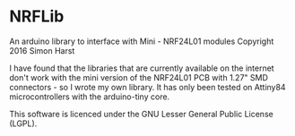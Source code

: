 # NRFLib
An arduino library to interface with Mini - NRF24L01 modules 
Copyright 2016 Simon Harst

I have found that the libraries that are currently available on the internet don't work with the mini version of the NRF24L01 PCB with 1.27" SMD connectors - so I wrote my own library. It has only been tested on Attiny84 microcontrollers with the arduino-tiny core.

This software is licenced under the GNU Lesser General Public License (LGPL). 
